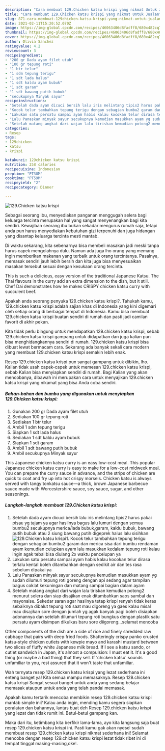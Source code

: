 ```yaml
---
description: "Cara membuat 129.Chicken katsu krispi yang nikmat Untuk Jualan"
title: "Cara membuat 129.Chicken katsu krispi yang nikmat Untuk Jualan"
slug: 871-cara-membuat-129chicken-katsu-krispi-yang-nikmat-untuk-jualan
date: 2021-02-11T15:20:52.070Z
image: https://img-global.cpcdn.com/recipes/46063406d8fadff8/680x482cq70/129chicken-katsu-krispi-foto-resep-utama.jpg
thumbnail: https://img-global.cpcdn.com/recipes/46063406d8fadff8/680x482cq70/129chicken-katsu-krispi-foto-resep-utama.jpg
cover: https://img-global.cpcdn.com/recipes/46063406d8fadff8/680x482cq70/129chicken-katsu-krispi-foto-resep-utama.jpg
author: Olivia Sanchez
ratingvalue: 4.2
reviewcount: 3
recipeingredient:
- "200 gr Dada ayam filet utuh"
- "100 gr tepung roti"
- "1 btr telur"
- "1 sdm tepung terigu"
- "1 sdt lada halus"
- "1 sdt kaldu ayam bubuk"
- "1 sdt garam"
- "1 sdt bawang putih bubuk"
- "secukupnya Minyak sayur"
recipeinstructions:
- "Setelah dada ayam dicuci bersih lalu iris melintang tipis2 harus pakai pisau yg tajam ya agar hasilnya bagus lalu lumuri dengan semua bumbu2 secukupnya merica/lada bubuk,garam, kaldu bubuk, bawang putih bubuk atau 2 siung bawang putih digeprek halus lalu sisihkan"
- "Kocok telur tambahkan tepung terigu dengan sebagian bumbu2 garam dan merica sisa dari bumbu rendaman ayam kemudian celupkan ayam lalu masukkan kedalam tepung roti kalau ingin agak tebal bisa diulang 2x waktu pencelupan ya"
- "Lakukan satu persatu sampai ayam habis kalau kocokan telur dirasa terlalu kental boleh ditambahkan dengan sedikit air dan tes rasa sebelum dipakai ya"
- "Lalu Panaskan minyak sayur secukupnya kemudian masukkan ayam yg sudah dilumuri tepung roti goreng dengan api sedang agar tampilan bagus coklat kekuningan dan matang sampai bagian dalam ayam"
- "Setelah matang angkat dari wajan lalu tiriskan kemudian potong2 menurut selera dan siap disajikan enak ditambahkan saos sambal dan mayonaise. Sekedar saran agar hasilnya tetap krispi renyah tidak keras sebaiknya dibalut tepung roti saat mau digoreng ya gaes kalau misal mau disajikan sore dengan jumlah yg agak banyak pagi boleh disiapkan adonannya dan setelah dilumuri tepung roti bungkus dengan plastik satu persatu ayam disimpan dikulkas baru sore diigoreng...selamat mencoba"
categories:
- Resep
tags:
- 129chicken
- katsu
- krispi

katakunci: 129chicken katsu krispi 
nutrition: 258 calories
recipecuisine: Indonesian
preptime: "PT38M"
cooktime: "PT59M"
recipeyield: "2"
recipecategory: Dinner

---
```



![129.Chicken katsu krispi](https://img-global.cpcdn.com/recipes/46063406d8fadff8/680x482cq70/129chicken-katsu-krispi-foto-resep-utama.jpg)

Sebagai seorang ibu, menyediakan panganan menggugah selera bagi keluarga tercinta merupakan hal yang sangat menyenangkan bagi kita sendiri. Kewajiban seorang ibu bukan sekadar mengurus rumah saja, tetapi anda pun harus menyediakan kebutuhan gizi terpenuhi dan juga hidangan yang disantap keluarga tercinta mesti mantab.

Di waktu  sekarang, kita sebenarnya bisa membeli masakan jadi meski tanpa harus capek mengolahnya dulu. Namun ada juga lho orang yang memang ingin memberikan makanan yang terbaik untuk orang tercintanya. Pasalnya, memasak sendiri jauh lebih bersih dan kita juga bisa menyesuaikan masakan tersebut sesuai dengan kesukaan orang tercinta. 

This is such a delicious, easy version of the traditional Japanese Katsu. The Thai flavours in the curry add an extra dimension to the dish, but it still. Chef Dai demonstrates how he makes CRISPY chicken katsu curry with succulent beef.

Apakah anda seorang penyuka 129.chicken katsu krispi?. Tahukah kamu, 129.chicken katsu krispi adalah sajian khas di Indonesia yang kini digemari oleh setiap orang di berbagai tempat di Indonesia. Kamu bisa membuat 129.chicken katsu krispi buatan sendiri di rumah dan pasti jadi camilan favorit di akhir pekan.

Kita tidak perlu bingung untuk mendapatkan 129.chicken katsu krispi, sebab 129.chicken katsu krispi gampang untuk didapatkan dan juga kalian pun bisa menghidangkannya sendiri di rumah. 129.chicken katsu krispi bisa dibuat lewat bermacam cara. Sekarang ada banyak sekali cara modern yang membuat 129.chicken katsu krispi semakin lebih enak.

Resep 129.chicken katsu krispi pun sangat gampang untuk dibikin, lho. Kalian tidak usah capek-capek untuk memesan 129.chicken katsu krispi, sebab Kalian bisa menyiapkan sendiri di rumah. Bagi Kalian yang akan mencobanya, dibawah ini merupakan cara untuk menyajikan 129.chicken katsu krispi yang nikamat yang bisa Anda coba sendiri.

<!--inarticleads1-->

##### Bahan-bahan dan bumbu yang digunakan untuk menyiapkan 129.Chicken katsu krispi:

1. Gunakan 200 gr Dada ayam filet utuh
1. Sediakan 100 gr tepung roti
1. Sediakan 1 btr telur
1. Ambil 1 sdm tepung terigu
1. Siapkan 1 sdt lada halus
1. Sediakan 1 sdt kaldu ayam bubuk
1. Siapkan 1 sdt garam
1. Ambil 1 sdt bawang putih bubuk
1. Ambil secukupnya Minyak sayur


This Japanese chicken katsu curry is an easy low-cost meal. This popular Japanese chicken katsu curry is easy to make for a low-cost midweek meal. You can prepare the curry sauce in advance, and the strips of chicken are quick to coat and fry up into hot crispy morsels. Chicken katsu is always served with tangy tonkatsu sauce—a thick, brown Japanese barbecue sauce made with Worcestershire sauce, soy sauce, sugar, and other seasonings. 

<!--inarticleads2-->

##### Langkah-langkah membuat 129.Chicken katsu krispi:

1. Setelah dada ayam dicuci bersih lalu iris melintang tipis2 harus pakai pisau yg tajam ya agar hasilnya bagus lalu lumuri dengan semua bumbu2 secukupnya merica/lada bubuk,garam, kaldu bubuk, bawang putih bubuk atau 2 siung bawang putih digeprek halus lalu sisihkan
<img src="https://img-global.cpcdn.com/steps/2a4cfb43fedc5676/160x128cq70/129chicken-katsu-krispi-langkah-memasak-1-foto.jpg" alt="129.Chicken katsu krispi">1. Kocok telur tambahkan tepung terigu dengan sebagian bumbu2 garam dan merica sisa dari bumbu rendaman ayam kemudian celupkan ayam lalu masukkan kedalam tepung roti kalau ingin agak tebal bisa diulang 2x waktu pencelupan ya
1. Lakukan satu persatu sampai ayam habis kalau kocokan telur dirasa terlalu kental boleh ditambahkan dengan sedikit air dan tes rasa sebelum dipakai ya
1. Lalu Panaskan minyak sayur secukupnya kemudian masukkan ayam yg sudah dilumuri tepung roti goreng dengan api sedang agar tampilan bagus coklat kekuningan dan matang sampai bagian dalam ayam
1. Setelah matang angkat dari wajan lalu tiriskan kemudian potong2 menurut selera dan siap disajikan enak ditambahkan saos sambal dan mayonaise. Sekedar saran agar hasilnya tetap krispi renyah tidak keras sebaiknya dibalut tepung roti saat mau digoreng ya gaes kalau misal mau disajikan sore dengan jumlah yg agak banyak pagi boleh disiapkan adonannya dan setelah dilumuri tepung roti bungkus dengan plastik satu persatu ayam disimpan dikulkas baru sore diigoreng...selamat mencoba


Other components of the dish are a side of rice and finely shredded raw cabbage that pairs with deep fried foods. Shatteringly crispy panko crusted katsu-style chicken cutlets with kewpie mayo and karashi mustard between two slices of fluffy white Japanese milk bread. If I see a katsu sando, or cutlet sandwich in Japan, it&#39;s almost a compulsion: I must eat it. It&#39;s a good thing (or maybe a bad thing) that they sell. If &#39;chicken katsu&#39; sounds unfamiliar to you, rest assured that it won&#39;t taste that unfamiliar. 

Wah ternyata resep 129.chicken katsu krispi yang lezat sederhana ini enteng banget ya! Kita semua mampu memasaknya. Resep 129.chicken katsu krispi Sangat sesuai banget untuk anda yang sedang belajar memasak ataupun untuk anda yang telah pandai memasak.

Apakah kamu tertarik mencoba membikin resep 129.chicken katsu krispi mantab simple ini? Kalau anda ingin, mending kamu segera siapkan peralatan dan bahannya, lantas buat deh Resep 129.chicken katsu krispi yang lezat dan tidak rumit ini. Betul-betul gampang kan. 

Maka dari itu, ketimbang kita berfikir lama-lama, ayo kita langsung saja buat resep 129.chicken katsu krispi ini. Pasti kamu gak akan nyesel sudah membuat resep 129.chicken katsu krispi nikmat sederhana ini! Selamat mencoba dengan resep 129.chicken katsu krispi lezat tidak ribet ini di tempat tinggal masing-masing,oke!.

